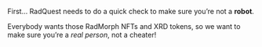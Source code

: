 First… RadQuest needs to do a quick check to make sure you’re not a **robot**.

Everybody wants those RadMorph NFTs and XRD tokens, so we want to make sure you’re a _real person_, not a cheater!
